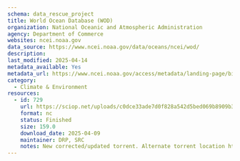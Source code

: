 ```yaml
---
schema: data_rescue_project 
title: World Ocean Database (WOD)
organization: National Oceanic and Atmospheric Administration
agency: Department of Commerce
websites: ncei.noaa.gov
data_source: https://www.ncei.noaa.gov/data/oceans/ncei/wod/
description: 
last_modified: 2025-04-14
metadata_available: Yes
metadata_url: https://www.ncei.noaa.gov/access/metadata/landing-page/bin/iso?id=gov.noaa.nodcNCEI-WOD
category:
  - Climate & Environment 
resources:
  - id: 729
    url: https://sciop.net/uploads/c0dce33ade7d0f828a542d5bed069b8909b3ee87
    format: nc
    status: Finished
    size: 159.0
    download_date: 2025-04-09
    maintainer: DRP, SRC
    notes: New corrected/updated torrent. Alternate torrent location https://academictorrents.com/details/c0dce33ade7d0f828a542d5bed069b8909b3ee87
---
```

